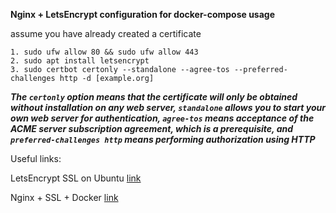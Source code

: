 **Nginx + LetsEncrypt configuration for docker-compose usage**

assume you have already created a certificate 

```
1. sudo ufw allow 80 && sudo ufw allow 443
2. sudo apt install letsencrypt
3. sudo certbot certonly --standalone --agree-tos --preferred-challenges http -d [example.org]
```

***The `certonly` option means that the certificate will only be obtained without installation on any web server, `standalone` allows you to start your own web server for authentication, `agree-tos` means acceptance of the ACME server subscription agreement, which is a prerequisite, and `preferred-challenges http` means performing authorization using HTTP***

Useful links:

LetsEncrypt SSL on Ubuntu [link](https://serverspace.io/support/help/how-to-get-lets-encrypt-ssl-on-ubuntu/?attempt=1)

Nginx + SSL + Docker [link](https://pentacent.medium.com/nginx-and-lets-encrypt-with-docker-in-less-than-5-minutes-b4b8a60d3a71)
